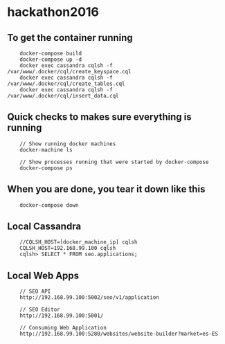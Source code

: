 # hackathon2016

## To get the container running

        docker-compose build
        docker-compose up -d
        docker exec cassandra cqlsh -f /var/www/.docker/cql/create_keyspace.cql
        docker exec cassandra cqlsh -f /var/www/.docker/cql/create_tables.cql
        docker exec cassandra cqlsh -f /var/www/.docker/cql/insert_data.cql
        
## Quick checks to makes sure everything is running

        // Show running docker machines
        docker-machine ls

        // Show processes running that were started by docker-compose
        docker-compose ps

## When you are done, you tear it down like this

        docker-compose down

## Local Cassandra

        //CQLSH_HOST=[docker_machine_ip] cqlsh
        CQLSH_HOST=192.168.99.100 cqlsh
        cqlsh> SELECT * FROM seo.applications;

## Local Web Apps

        // SEO API
        http://192.168.99.100:5002/seo/v1/application
        
        // SEO Editor
        http://192.168.99.100:5001/
        
        // Consuming Web Application
        http://192.168.99.100:5280/websites/website-builder?market=es-ES
